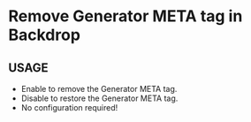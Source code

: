 # Remove Generator META tag in Backdrop

USAGE
-----
- Enable to remove the Generator META tag.
- Disable to restore the Generator META tag.
- No configuration required!
